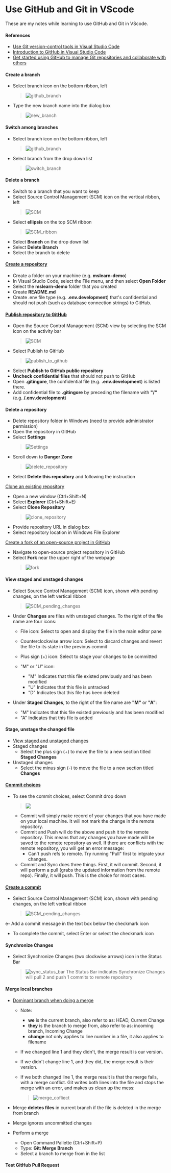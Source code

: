 # Use GitHub and Git in VScode

These are my notes while learning to use GitHub and Git in VScode.

#### References

- [Use Git version-control tools in Visual Studio Code](https://docs.microsoft.com/en-us/learn/modules/use-git-from-vs-code/)
- [Introduction to GitHub in Visual Studio Code](https://docs.microsoft.com/en-us/learn/modules/introduction-to-github-visual-studio-code/)
- [Get started using GitHub to manage Git repositories and collaborate with others](https://docs.github.com/en/get-started/quickstart)

#### Create a branch

- Select branch icon on the bottom ribbon, left
  > ![github_branch](images/vscode/github_branch.PNG)
- Type the new branch name into the dialog box
  > ![new_branch](images/vscode/new_branch.png)

#### Switch among branches

- Select branch icon on the bottom ribbon, left
  > ![github_branch](images/vscode/github_branch.PNG)
- Select branch from the drop down list
  > ![switch_branch](images/vscode/switch_branch.png)

#### Delete a branch

- Switch to a branch that you want to keep
- Select Source Control Management (SCM) icon on the vertical ribbon, left
  > ![SCM](images/vscode/SCM.png)
- Select **ellipsis** on the top SCM ribbon
  > ![SCM_ribbon](images/vscode/SCM_ribbon.png)
- Select **Branch** on the drop down list
- Select **Delete Branch**
- Select the branch to delete

#### [Create a repository](https://docs.microsoft.com/en-us/learn/modules/introduction-to-github-visual-studio-code/5-exercise-publish)

- Create a folder on your machine (e.g. **mslearn-demo**)
- In Visual Studio Code, select the File menu, and then select **Open Folder**
- Select the **mslearn-demo** folder that you created
- Create **README.md**
- Create .env file type (e.g. **.env.development**) that's confidential and should not push (such as database connection strings) to GitHub.

#### [Publish repository to GitHub](https://docs.microsoft.com/en-us/learn/modules/introduction-to-github-visual-studio-code/5-exercise-publish)

- Open the Source Control Management (SCM) view by selecting the SCM icon on the activity bar
  > ![SCM](images/vscode/SCM.png)
- Select Publish to GitHub
  > ![publish_to_github](images/vscode/publish_to_github.png)
- Select **Publish to GitHub public repository**
- **Uncheck confidential files** that should not push to GitHub
- Open **.gitingore**, the confidential file (e.g. **.env.development**) is listed there.
- Add confidential file to **.gitingore** by preceding the filename with **"/"** (e.g. **/.env.development**)

#### Delete a repository

- Delete repository folder in Windows (need to provide administrator permission)
- Open the repository in GitHub
- Select **Settings**
  > ![Settings](images/GitHub/settings.png)
- Scroll down to **Danger Zone**
  > ![delete_repository](images/GitHub/delete_repository.png)
- Select **Delete this repository** and following the instruction

[Clone an existing repository](https://docs.microsoft.com/en-us/learn/modules/introduction-to-github-visual-studio-code/6-lesson-clone)

- Open a new window (Ctrl+Shift+N)
- Select **Explorer** (Ctrl+Shift+E)
- Select **Clone Repository**
  > ![clone_repository](images/vscode/clone_repository.png)
- Provide repository URL in dialog box
- Select repository location in Windows File Explorer

[Create a fork of an open-source project in GitHub](https://docs.microsoft.com/en-us/learn/modules/use-git-from-vs-code/3-exercise-clone-branch)

- Navigate to open-source project repository in GitHub
- Select **Fork** near the upper right of the webpage
  > ![fork](images/GitHub/fork.png)

#### View staged and unstaged changes

- Select Source Control Management (SCM) icon, shown with pending changes, on the left vertical ribbon

  > ![SCM_pending_changes](images/vscode/SCM_pending_changes.png)

- Under **Changes** are files with unstaged changes. To the right of the file name are four icons:

  - File icon: Select to open and display the file in the main editor pane
  - Counterclockwise arrow icon: Select to discard changes and revert the file to its state in the previous commit
  - Plus sign (+) icon: Select to stage your changes to be committed
  - "M" or "U" icon:

    - "M" Indicates that this file existed previously and has been modified
    - "U" Indicates that this file is untracked
    - "D" Indicates that this file has been deleted

- Under **Staged Changes**, to the right of the file name are **"M"** or **"A"**:
  - "M" Indicates that this file existed previously and has been modified
  - "A" Indicates that this file is added

#### Stage, unstage the changed file

- [View staged and unstaged changes](#view-staged-and-unstaged-changes)
- Staged changes
  - Select the plus sign (+) to move the file to a new section titled **Staged Changes**
- Unstaged changes
  - Select the minus sign (-) to move the file to a new section titled **Changes**

#### [Commit choices](https://stackoverflow.com/questions/30038999/differences-between-commit-commit-and-push-commit-and-sync)

- To see the commit choices, select Commit drop down

  > ![](images/vscode/commit_choices.png)

  - Commit will simply make record of your changes that you have made on your local machine. It will not mark the change in the remote repository.
  - Commit and Push will do the above and push it to the remote repository. This means that any changes you have made will be saved to the remote repository as well. If there are conflicts with the remote repository, you will get an error message:
    - Can't push refs to remote. Try running "Pull" first to intgrate your changes.
  - Commit and Sync does three things. First, it will commit. Second, it will perform a pull (grabs the updated information from the remote repo). Finally, it will push. This is the choice for most cases.

#### [Create a commit](https://docs.microsoft.com/en-us/learn/modules/use-git-from-vs-code/5-exercise-stage-commit)

- Select Source Control Management (SCM) icon, shown with pending changes, on the left vertical ribbon

  > ![SCM_pending_changes](images/vscode/SCM_pending_changes.png)

e- Add a commit message in the text box below the checkmark icon

- To complete the commit, select Enter or select the checkmark icon

#### Synchronize Changes

- Select Synchronize Changes (two clockwise arrows) icon in the Status Bar
  > ![sync_status_bar](images/vscode/sync_status_bar.png)
  > The Status Bar indicates Synchronize Changes will pull 2 and push 1 commits to remote repository

#### Merge local branches

- [Dominant branch when doing a merge](https://stackoverflow.com/questions/42099431/what-is-the-dominant-branch-when-doing-a-git-merge/42104116#42104116)

  - Note:

    - **we** is the current branch, also refer to as: HEAD, Current Change
    - **they** is the branch to merge from, also refer to as: incoming branch, Incoming Change
    - **change** not only applies to line number in a file, it also applies to filename

  - If we changed line 1 and they didn't, the merge result is our version.

  - If we didn't change line 1, and they did, the merge result is their version.

  - If we both changed line 1, the merge result is that the merge fails, with a merge conflict. Git writes both lines into the file and stops the merge with an error, and makes us clean up the mess:
    > ![merge_cofliect](images/vscode/merge_conflict.png)

- Merge **deletes files** in current branch if the file is deleted in the merge from branch
- Merge ignores uncommitted changes
- Perform a merge
  - Open Command Pallette (Ctrl+Shift+P)
  - Type: **Git: Merge Branch**
  - Select a branch to merge from in the list

#### Test GitHub Pull Request

